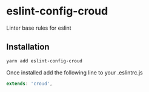 # eslint-config-croud
Linter base rules for eslint

## Installation
```bash
yarn add eslint-config-croud
```

Once installed add the following line to your .eslintrc.js
```js
extends: 'croud',
```
